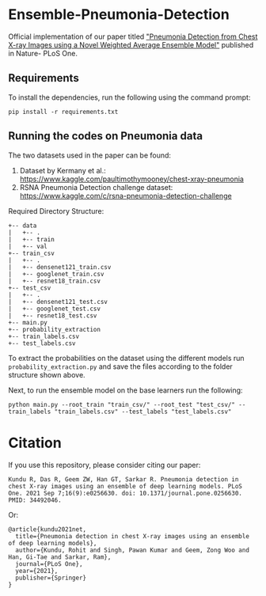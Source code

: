# Ensemble-Pneumonia-Detection

Official implementation of our paper titled ["Pneumonia Detection from Chest X-ray Images using a Novel Weighted Average Ensemble Model"](https://doi.org/10.1371/journal.pone.0256630) published in Nature- PLoS One.

## Requirements

To install the dependencies, run the following using the command prompt:

`pip install -r requirements.txt`

## Running the codes on Pneumonia data

The two datasets used in the paper can be found:
1. Dataset by Kermany et al.: https://www.kaggle.com/paultimothymooney/chest-xray-pneumonia
2. RSNA Pneumonia Detection challenge dataset: https://www.kaggle.com/c/rsna-pneumonia-detection-challenge

Required Directory Structure:
```
+-- data
|   +-- .
|   +-- train
|   +-- val
+-- train_csv
|   +-- .
|   +-- densenet121_train.csv
|   +-- googlenet_train.csv
|   +-- resnet18_train.csv
+-- test_csv
|   +-- .
|   +-- densenet121_test.csv
|   +-- googlenet_test.csv
|   +-- resnet18_test.csv
+-- main.py
+-- probability_extraction
+-- train_labels.csv
+-- test_labels.csv
```

To extract the probabilities on the dataset using the different models run `probability_extraction.py` and save the files according to the folder structure shown above.

Next, to run the ensemble model on the base learners run the following:

`python main.py --root_train "train_csv/" --root_test "test_csv/" --train_labels "train_labels.csv" --test_labels "test_labels.csv"`

# Citation
If you use this repository, please consider citing our paper:
```
Kundu R, Das R, Geem ZW, Han GT, Sarkar R. Pneumonia detection in chest X-ray images using an ensemble of deep learning models. PLoS One. 2021 Sep 7;16(9):e0256630. doi: 10.1371/journal.pone.0256630. PMID: 34492046.
```
Or:
```
@article{kundu2021net,
  title={Pneumonia detection in chest X-ray images using an ensemble of deep learning models},
  author={Kundu, Rohit and Singh, Pawan Kumar and Geem, Zong Woo and Han, Gi-Tae and Sarkar, Ram},
  journal={PLoS One},
  year={2021},
  publisher={Springer}
}
```
